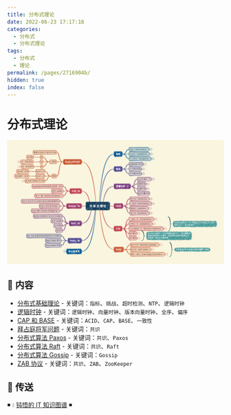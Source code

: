 ```yaml
---
title: 分布式理论
date: 2022-06-23 17:17:18
categories:
  - 分布式
  - 分布式理论
tags:
  - 分布式
  - 理论
permalink: /pages/2716904b/
hidden: true
index: false
---
```


# 分布式理论

![](https://raw.githubusercontent.com/dunwu/images/master/snap/202405170821320.png)

## 📖 内容

- [分布式基础理论](01.分布式基础理论.md) - 关键词：`指标`、`挑战`、`超时检测`、`NTP`、`逻辑时钟`
- [逻辑时钟](02.逻辑时钟.md) - 关键词：`逻辑时钟`、`向量时钟`、`版本向量时钟`、`全序`、`偏序`
- [CAP 和 BASE](03.CAP和BASE.md) - 关键词：`ACID`、`CAP`、`BASE`、`一致性`
- [拜占庭将军问题](10.拜占庭将军问题.md) - 关键词：`共识`
- [分布式算法 Paxos](11.Paxos算法.md) - 关键词：`共识`、`Paxos`
- [分布式算法 Raft](12.Raft算法.md) - 关键词：`共识`、`Raft`
- [分布式算法 Gossip](13.Gossip算法.md) - 关键词：`Gossip`
- [ZAB 协议](14.Zab协议.md) - 关键词：`共识`、`ZAB`、`ZooKeeper`

## 🚪 传送

◾ 💧 [钝悟的 IT 知识图谱](https://dunwu.github.io/waterdrop/) ◾